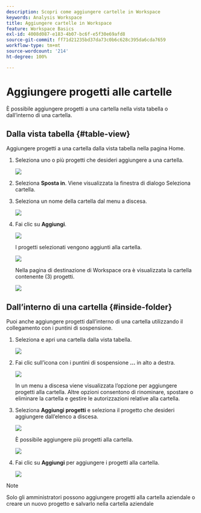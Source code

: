 ```yaml
---
description: Scopri come aggiungere cartelle in Workspace
keywords: Analysis Workspace
title: Aggiungere cartelle in Workspace
feature: Workspace Basics
exl-id: 4008d087-e183-4b07-bc6f-e5f30e69afd8
source-git-commit: ff71d21235bd37da73c0b6c628c395da6cda7659
workflow-type: tm+mt
source-wordcount: '214'
ht-degree: 100%

---
```


# Aggiungere progetti alle cartelle

È possibile aggiungere progetti a una cartella nella vista tabella o dall’interno di una cartella.

## Dalla vista tabella {#table-view}

Aggiungere progetti a una cartella dalla vista tabella nella pagina Home.

1. Seleziona uno o più progetti che desideri aggiungere a una cartella.

   ![](/help/analysis-workspace/build-workspace-project/assets/move-tv-selected.png)

1. Seleziona **Sposta in**. Viene visualizzata la finestra di dialogo Seleziona cartella.

1. Seleziona un nome della cartella dal menu a discesa.

   ![](/help/analysis-workspace/build-workspace-project/assets/move-select-folder.png)

1. Fai clic su **Aggiungi**.

   ![](/help/analysis-workspace/build-workspace-project/assets/move-add.png)

   I progetti selezionati vengono aggiunti alla cartella.

   ![](/help/analysis-workspace/build-workspace-project/assets/move-projects-added.png)

   Nella pagina di destinazione di Workspace ora è visualizzata la cartella contenente (3) progetti.

   ![](/help/analysis-workspace/build-workspace-project/assets/move-folders-updated.png)

## Dall’interno di una cartella {#inside-folder}

Puoi anche aggiungere progetti dall’interno di una cartella utilizzando il collegamento con i puntini di sospensione.

1. Seleziona e apri una cartella dalla vista tabella.

   ![](/help/analysis-workspace/build-workspace-project/assets/move-open-folder.png)

1. Fai clic sull’icona con i puntini di sospensione **...** in alto a destra.

   ![](/help/analysis-workspace/build-workspace-project/assets/add-projects-elipsis.png)

   In un menu a discesa viene visualizzata l’opzione per aggiungere progetti alla cartella. Altre opzioni consentono di rinominare, spostare o eliminare la cartella e gestire le autorizzazioni relative alla cartella.

1. Seleziona **Aggiungi progetti** e seleziona il progetto che desideri aggiungere dall’elenco a discesa.

   ![](/help/analysis-workspace/build-workspace-project/assets/select-add-projects.png)

   È possibile aggiungere più progetti alla cartella.

   ![](/help/analysis-workspace/build-workspace-project/assets/move-add-multiple-projects.png)

1. Fai clic su **Aggiungi** per aggiungere i progetti alla cartella.

   ![](/help/analysis-workspace/build-workspace-project/assets/move-added-items.png)


>[!NOTE]
>
>Solo gli amministratori possono aggiungere progetti alla cartella aziendale o creare un nuovo progetto e salvarlo nella cartella aziendale
